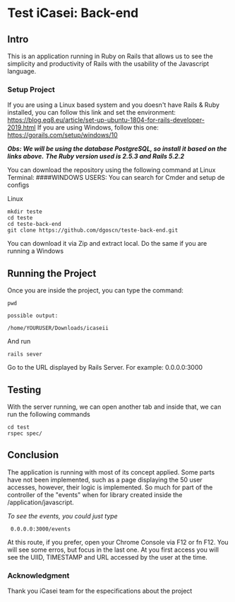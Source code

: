 # Test iCasei: Back-end


## Intro

This is an application running in Ruby on Rails that allows us to see the simplicity and productivity of Rails with the usability of the Javascript language.

### Setup Project

If you are using a Linux based system and you doesn't have Rails & Ruby installed, you can follow this link and set the environment: https://blog.eq8.eu/article/set-up-ubuntu-1804-for-rails-developer-2019.html
If you are using Windows, follow this one: https://gorails.com/setup/windows/10

***Obs: We will be using the database PostgreSQL, so install it based on the links above.***
***The Ruby version used is 2.5.3  and Rails 5.2.2***

You can download the repository using the following command at Linux Terminal:
####WINDOWS USERS: You can search for Cmder and setup de configs

Linux
```
mkdir teste
cd teste
cd teste-back-end
git clone https://github.com/dgoscn/teste-back-end.git
```
You can download it via Zip and extract local. Do the same if you are running a Windows

## Running the Project

Once you are inside the project, you can type the command:

```
pwd

possible output:

/home/YOURUSER/Downloads/icaseii
```
And run
```
rails sever
```
Go to the URL displayed by Rails Server. For example: 0.0.0.0:3000

## Testing 

With the server running, we can open another tab and inside that, we can run the following commands
```
cd test
rspec spec/
```

## Conclusion

The application is running with most of its concept applied. Some parts have not been implemented, such as a page displaying the 50 user accesses, however, their logic is implemented. So much for part of the controller of the "events" when for library created inside the /application/javascript.

*To see the events, you could just type*

```
 0.0.0.0:3000/events
```

At this route, if you prefer, open your Chrome Console via F12 or fn F12. You will see some erros, but focus in the last one. At you first access you will see the UIID, TIMESTAMP and URL accessed by the user at the time.

### Acknowledgment
Thank you iCasei team for the especifications about the project

